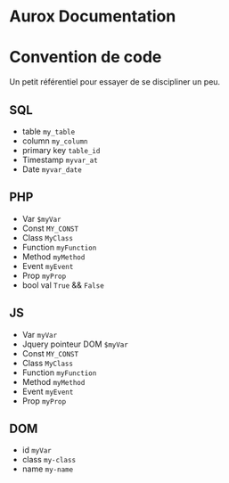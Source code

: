 
# Aurox Documentation


# Convention de code

Un petit référentiel pour essayer de se discipliner un peu.

## SQL

+ table `my_table`
+ column `my_column`
+ primary key `table_id`
+ Timestamp `myvar_at`
+ Date `myvar_date`

## PHP 

+ Var `$myVar`
+ Const `MY_CONST`
+ Class `MyClass`
+ Function `myFunction`
+ Method `myMethod`
+ Event `myEvent`
+ Prop `myProp`
+ bool val `True` && `False`


## JS

+ Var `myVar`
+ Jquery pointeur DOM `$myVar`
+ Const `MY_CONST`
+ Class `MyClass`
+ Function `myFunction`
+ Method `myMethod`
+ Event `myEvent`
+ Prop `myProp`


## DOM 

+ id `myVar`
+ class `my-class`
+ name `my-name`

